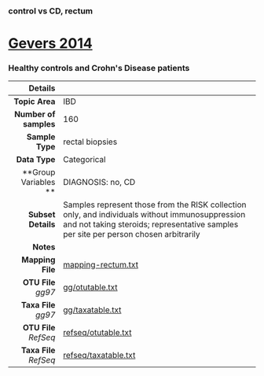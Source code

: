 ### control vs CD, rectum
# [Gevers 2014]( ../docs/gevers.html )
### Healthy controls and Crohn's Disease patients

| Details                   |                                                           |
| ------------------------: |-----------------------------------------------------------|
| **Topic Area**                | IBD                                                |
| **Number of samples**         | 160                                         |
| **Sample Type**               | rectal biopsies                                         |
| **Data Type**                 | Categorical                                           |
| **Group Variables **          | DIAGNOSIS: no, CD                                           |
| **Subset Details**            | Samples represent those from the RISK collection only, and individuals without immunosuppression and not taking steroids; representative samples per site per person chosen arbitrarily                                  |
| **Notes**                     |                                          |
| **Mapping File**              | [mapping-rectum.txt]( ../datasets/gevers/mapping-rectum.txt)        |
| **OTU File** *gg97*           | [gg/otutable.txt]( ../datasets/gevers/gg/otutable.txt)          |
| **Taxa File** *gg97*          | [gg/taxatable.txt]( ../datasets/gevers/gg/taxatable.txt)        |
| **OTU File** *RefSeq*         | [refseq/otutable.txt]( ../datasets/gevers/refseq/otutable.txt)  |
| **Taxa File** *RefSeq*        | [refseq/taxatable.txt]( ../datasets/gevers/refseq/taxatable.txt)|